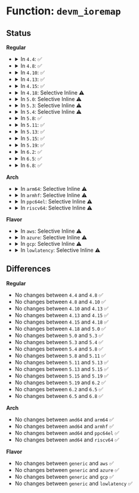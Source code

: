 # Function: <code>devm_ioremap</code>

## Status
<b>Regular</b>
<ul>
<li>
<details>
<summary>In <code>4.4</code>: ✅</summary>

```c
void *devm_ioremap(struct device *dev, resource_size_t offset, resource_size_t size);
```

**Collision:** Unique Global

**Inline:** No

**Transformation:** False

**Instances:**

```
In lib/devres.c (ffffffff81402d10)
Location: lib/devres.c:25
Inline: False
Direct callers:
  - drivers/virtio/virtio_mmio.c:virtio_mmio_probe
  - drivers/mfd/syscon.c:syscon_probe
```
**Symbols:**

```
ffffffff81402d10-ffffffff81402d8d: devm_ioremap (STB_GLOBAL)
```
</details>
</li>
<li>
<details>
<summary>In <code>4.8</code>: ✅</summary>

```c
void *devm_ioremap(struct device *dev, resource_size_t offset, resource_size_t size);
```

**Collision:** Unique Global

**Inline:** No

**Transformation:** False

**Instances:**

```
In lib/devres.c (0)
Location: lib/devres.c:25
Inline: False
Direct callers:
  - drivers/virtio/virtio_mmio.c:virtio_mmio_probe
  - drivers/mfd/syscon.c:syscon_probe
```
**Symbols:**

```
ffffffff8144aa40-ffffffff8144aa4b: devm_ioremap (STB_GLOBAL)
```
</details>
</li>
<li>
<details>
<summary>In <code>4.10</code>: ✅</summary>

```c
void *devm_ioremap(struct device *dev, resource_size_t offset, resource_size_t size);
```

**Collision:** Unique Global

**Inline:** No

**Transformation:** False

**Instances:**

```
In lib/devres.c (0)
Location: lib/devres.c:25
Inline: False
Direct callers:
  - drivers/virtio/virtio_mmio.c:virtio_mmio_probe
  - drivers/mfd/syscon.c:syscon_probe
```
**Symbols:**

```
ffffffff81469400-ffffffff8146940b: devm_ioremap (STB_GLOBAL)
```
</details>
</li>
<li>
<details>
<summary>In <code>4.13</code>: ✅</summary>

```c
void *devm_ioremap(struct device *dev, resource_size_t offset, resource_size_t size);
```

**Collision:** Unique Global

**Inline:** No

**Transformation:** False

**Instances:**

```
In lib/devres.c (ffffffff8146ea80)
Location: lib/devres.c:25
Inline: False
Direct callers:
  - drivers/virtio/virtio_mmio.c:virtio_mmio_probe
  - drivers/mfd/syscon.c:syscon_probe
```
**Symbols:**

```
ffffffff8146ea80-ffffffff8146eafd: devm_ioremap (STB_GLOBAL)
```
</details>
</li>
<li>
<details>
<summary>In <code>4.15</code>: ✅</summary>

```c
void *devm_ioremap(struct device *dev, resource_size_t offset, resource_size_t size);
```

**Collision:** Unique Global

**Inline:** No

**Transformation:** False

**Instances:**

```
In lib/devres.c (ffffffff8149ae60)
Location: lib/devres.c:26
Inline: False
Direct callers:
  - drivers/virtio/virtio_mmio.c:virtio_mmio_probe
  - drivers/mfd/syscon.c:syscon_probe
```
**Symbols:**

```
ffffffff8149ae60-ffffffff8149aedd: devm_ioremap (STB_GLOBAL)
```
</details>
</li>
<li>
<details>
<summary>In <code>4.18</code>: Selective Inline ⚠️</summary>

```c
void *devm_ioremap(struct device *dev, resource_size_t offset, resource_size_t size);
```

**Collision:** Unique Global

**Inline:** Selective

**Transformation:** False

**Instances:**

```
In lib/devres.c (ffffffff814d01c0)
Location: lib/devres.c:63
Inline: True
Direct callers:
  - drivers/acpi/acpi_apd.c:st_misc_setup
  - drivers/virtio/virtio_mmio.c:virtio_mmio_probe
  - drivers/mfd/syscon.c:syscon_probe
```
**Symbols:**

```
ffffffff814d01c0-ffffffff814d01cd: devm_ioremap (STB_GLOBAL)
```
</details>
</li>
<li>
<details>
<summary>In <code>5.0</code>: Selective Inline ⚠️</summary>

```c
void *devm_ioremap(struct device *dev, resource_size_t offset, resource_size_t size);
```

**Collision:** Unique Global

**Inline:** Selective

**Transformation:** False

**Instances:**

```
In lib/devres.c (ffffffff814e4af0)
Location: lib/devres.c:64
Inline: True
Direct callers:
  - drivers/pci/controller/dwc/pci-meson.c:meson_pcie_probe
  - drivers/acpi/acpi_apd.c:st_misc_setup
  - drivers/virtio/virtio_mmio.c:virtio_mmio_probe
  - drivers/mfd/syscon.c:syscon_probe
```
**Symbols:**

```
ffffffff814e4af0-ffffffff814e4afd: devm_ioremap (STB_GLOBAL)
```
</details>
</li>
<li>
<details>
<summary>In <code>5.3</code>: Selective Inline ⚠️</summary>

```c
void *devm_ioremap(struct device *dev, resource_size_t offset, resource_size_t size);
```

**Collision:** Unique Global

**Inline:** Selective

**Transformation:** False

**Instances:**

```
In lib/devres.c (ffffffff815115a9)
Location: lib/devres.c:68
Inline: True
Inline callers:
  - lib/devres.c:devm_ioremap_resource
Direct callers:
  - drivers/pci/controller/dwc/pci-meson.c:meson_pcie_probe
  - drivers/acpi/acpi_apd.c:st_misc_setup
  - drivers/virtio/virtio_mmio.c:virtio_mmio_probe
  - drivers/mfd/syscon.c:syscon_probe
```
**Symbols:**

```
ffffffff815114c0-ffffffff815114cd: devm_ioremap (STB_GLOBAL)
```
</details>
</li>
<li>
<details>
<summary>In <code>5.4</code>: Selective Inline ⚠️</summary>

```c
void *devm_ioremap(struct device *dev, resource_size_t offset, resource_size_t size);
```

**Collision:** Unique Global

**Inline:** Selective

**Transformation:** False

**Instances:**

```
In lib/devres.c (ffffffff81532019)
Location: lib/devres.c:68
Inline: True
Inline callers:
  - lib/devres.c:devm_ioremap_resource
Direct callers:
  - drivers/acpi/acpi_apd.c:st_misc_setup
  - drivers/virtio/virtio_mmio.c:virtio_mmio_probe
  - drivers/mfd/syscon.c:syscon_probe
```
**Symbols:**

```
ffffffff81531f30-ffffffff81531f3d: devm_ioremap (STB_GLOBAL)
```
</details>
</li>
<li>
<details>
<summary>In <code>5.8</code>: ✅</summary>

```c
void *devm_ioremap(struct device *dev, resource_size_t offset, resource_size_t size);
```

**Collision:** Unique Global

**Inline:** No

**Transformation:** False

**Instances:**

```
In lib/devres.c (ffffffff81596990)
Location: lib/devres.c:64
Inline: False
Direct callers:
  - drivers/pinctrl/pinctrl-amd.c:amd_gpio_probe
  - drivers/acpi/acpi_apd.c:st_misc_setup
  - drivers/mfd/syscon.c:syscon_probe
  - drivers/usb/core/hcd-pci.c:usb_hcd_pci_probe
```
**Symbols:**

```
ffffffff81596990-ffffffff81596a11: devm_ioremap (STB_GLOBAL)
```
</details>
</li>
<li>
<details>
<summary>In <code>5.11</code>: ✅</summary>

```c
void *devm_ioremap(struct device *dev, resource_size_t offset, resource_size_t size);
```

**Collision:** Unique Global

**Inline:** No

**Transformation:** False

**Instances:**

```
In lib/devres.c (ffffffff815b2420)
Location: lib/devres.c:64
Inline: False
Direct callers:
  - drivers/pinctrl/pinctrl-amd.c:amd_gpio_probe
  - drivers/acpi/acpi_apd.c:fch_misc_setup
  - drivers/mfd/syscon.c:syscon_probe
  - drivers/usb/core/hcd-pci.c:usb_hcd_pci_probe
```
**Symbols:**

```
ffffffff815b2420-ffffffff815b24a1: devm_ioremap (STB_GLOBAL)
```
</details>
</li>
<li>
<details>
<summary>In <code>5.13</code>: ✅</summary>

```c
void *devm_ioremap(struct device *dev, resource_size_t offset, resource_size_t size);
```

**Collision:** Unique Global

**Inline:** No

**Transformation:** False

**Instances:**

```
In lib/devres.c (ffffffff815bd330)
Location: lib/devres.c:68
Inline: False
Direct callers:
  - drivers/pinctrl/pinctrl-amd.c:amd_gpio_probe
  - drivers/acpi/acpi_apd.c:fch_misc_setup
  - drivers/mfd/syscon.c:syscon_probe
  - drivers/usb/core/hcd-pci.c:usb_hcd_pci_probe
```
**Symbols:**

```
ffffffff815bd330-ffffffff815bd3b1: devm_ioremap (STB_GLOBAL)
```
</details>
</li>
<li>
<details>
<summary>In <code>5.15</code>: ✅</summary>

```c
void *devm_ioremap(struct device *dev, resource_size_t offset, resource_size_t size);
```

**Collision:** Unique Global

**Inline:** No

**Transformation:** False

**Instances:**

```
In lib/devres.c (ffffffff816246d0)
Location: lib/devres.c:68
Inline: False
Direct callers:
  - drivers/pinctrl/pinctrl-amd.c:amd_gpio_probe
  - drivers/acpi/acpi_apd.c:fch_misc_setup
  - drivers/mfd/syscon.c:syscon_probe
  - drivers/usb/core/hcd-pci.c:usb_hcd_pci_probe
```
**Symbols:**

```
ffffffff816246d0-ffffffff81624758: devm_ioremap (STB_GLOBAL)
```
</details>
</li>
<li>
<details>
<summary>In <code>5.19</code>: ✅</summary>

```c
void *devm_ioremap(struct device *dev, resource_size_t offset, resource_size_t size);
```

**Collision:** Unique Global

**Inline:** No

**Transformation:** False

**Instances:**

```
In lib/devres.c (ffffffff816f4d90)
Location: lib/devres.c:68
Inline: False
Direct callers:
  - drivers/pinctrl/pinctrl-amd.c:amd_gpio_probe
  - drivers/acpi/acpi_apd.c:fch_misc_setup
  - drivers/mfd/syscon.c:syscon_probe
  - drivers/usb/core/hcd-pci.c:usb_hcd_pci_probe
```
**Symbols:**

```
ffffffff816f4d90-ffffffff816f4e30: devm_ioremap (STB_GLOBAL)
```
</details>
</li>
<li>
<details>
<summary>In <code>6.2</code>: ✅</summary>

```c
void *devm_ioremap(struct device *dev, resource_size_t offset, resource_size_t size);
```

**Collision:** Unique Global

**Inline:** No

**Transformation:** False

**Instances:**

```
In lib/devres.c (ffffffff817e6ed0)
Location: lib/devres.c:69
Inline: False
Direct callers:
  - drivers/acpi/acpi_apd.c:fch_misc_setup
  - drivers/mfd/syscon.c:syscon_probe
  - drivers/usb/core/hcd-pci.c:usb_hcd_pci_probe
```
**Symbols:**

```
ffffffff817e6ed0-ffffffff817e6f71: devm_ioremap (STB_GLOBAL)
```
</details>
</li>
<li>
<details>
<summary>In <code>6.5</code>: ✅</summary>

```c
void *devm_ioremap(struct device *dev, resource_size_t offset, resource_size_t size);
```

**Collision:** Unique Global

**Inline:** No

**Transformation:** False

**Instances:**

```
In lib/devres.c (ffffffff81826ed0)
Location: lib/devres.c:69
Inline: False
Direct callers:
  - drivers/acpi/acpi_apd.c:fch_misc_setup
  - drivers/mfd/syscon.c:syscon_probe
  - drivers/usb/core/hcd-pci.c:usb_hcd_pci_probe
```
**Symbols:**

```
ffffffff81826ed0-ffffffff81826f71: devm_ioremap (STB_GLOBAL)
```
</details>
</li>
<li>
<details>
<summary>In <code>6.8</code>: ✅</summary>

```c
void *devm_ioremap(struct device *dev, resource_size_t offset, resource_size_t size);
```

**Collision:** Unique Global

**Inline:** No

**Transformation:** False

**Instances:**

```
In lib/devres.c (ffffffff818788e0)
Location: lib/devres.c:69
Inline: False
Direct callers:
  - drivers/acpi/acpi_apd.c:fch_misc_setup
  - drivers/mfd/syscon.c:syscon_probe
  - drivers/usb/core/hcd-pci.c:usb_hcd_pci_probe
```
**Symbols:**

```
ffffffff818788e0-ffffffff81878981: devm_ioremap (STB_GLOBAL)
```
</details>
</li>
</ul>
<b>Arch</b>
<ul>
<li>
<details>
<summary>In <code>arm64</code>: Selective Inline ⚠️</summary>

```c
void *devm_ioremap(struct device *dev, resource_size_t offset, resource_size_t size);
```

**Collision:** Unique Global

**Inline:** Selective

**Transformation:** False

**Instances:**

```
In lib/devres.c (ffff80001063e030)
Location: lib/devres.c:68
Inline: True
Inline callers:
  - lib/devres.c:devm_ioremap_resource
Direct callers:
  - drivers/irqchip/irq-mbigen.c:mbigen_device_probe
  - drivers/pinctrl/pinctrl-single.c:pcs_probe
  - drivers/clk/hisilicon/clk.c:hisi_clk_alloc
  - drivers/clk/hisilicon/clk-hi3660-stub.c:hi3660_stub_clk_probe
  - drivers/clk/imx/clk-imx8qxp-lpcg.c:imx8qxp_lpcg_clk_probe
  - drivers/dma/mv_xor.c:mv_xor_probe
  - drivers/dma/mv_xor.c:mv_xor_probe
  - drivers/soc/fsl/qbman/bman_ccsr.c:fsl_bman_probe
  - drivers/soc/fsl/qbman/qman_ccsr.c:fsl_qman_probe
  - drivers/virtio/virtio_mmio.c:virtio_mmio_probe
  - drivers/tty/serial/8250/8250_dw.c:dw8250_probe
  - drivers/tty/serial/8250/8250_mtk.c:mtk8250_probe
  - drivers/misc/sram.c:sram_probe
  - drivers/mfd/syscon.c:syscon_probe
  - drivers/mfd/vexpress-sysreg.c:vexpress_sysreg_probe
  - drivers/mfd/altera-sysmgr.c:sysmgr_probe
  - drivers/ata/ahci_imx.c:imx_ahci_probe
  - drivers/net/ethernet/freescale/fman/fman.c:read_dts_node
  - drivers/net/ethernet/freescale/fman/fman_port.c:fman_port_probe
  - drivers/net/ethernet/freescale/fman/mac.c:mac_probe
  - drivers/net/ethernet/freescale/fman/mac.c:set_fman_mac_params
  - drivers/edac/altera_edac.c:altr_edac_device_probe
  - drivers/firmware/arm_scmi/driver.c:scmi_mbox_chan_setup
  - drivers/firmware/arm_scmi/perf.c:scmi_perf_domain_desc_fc
  - drivers/firmware/arm_scmi/perf.c:scmi_perf_domain_desc_fc
  - drivers/mailbox/zynqmp-ipi-mailbox.c:zynqmp_ipi_mbox_probe
  - drivers/mailbox/zynqmp-ipi-mailbox.c:zynqmp_ipi_mbox_probe
  - drivers/mailbox/zynqmp-ipi-mailbox.c:zynqmp_ipi_mbox_probe
  - drivers/mailbox/zynqmp-ipi-mailbox.c:zynqmp_ipi_mbox_probe
```
**Symbols:**

```
ffff80001063df70-ffff80001063df88: devm_ioremap (STB_GLOBAL)
```
</details>
</li>
<li>
<details>
<summary>In <code>armhf</code>: Selective Inline ⚠️</summary>

```c
void *devm_ioremap(struct device *dev, resource_size_t offset, resource_size_t size);
```

**Collision:** Unique Global

**Inline:** Selective

**Transformation:** False

**Instances:**

```
In lib/devres.c (c07e3d0c)
Location: lib/devres.c:68
Inline: True
Inline callers:
  - lib/devres.c:devm_ioremap_resource
Direct callers:
  - drivers/bus/ti-sysc.c:sysc_map_and_check_registers
  - drivers/pinctrl/pinctrl-single.c:pcs_probe
  - drivers/pinctrl/samsung/pinctrl-samsung.c:samsung_pinctrl_probe
  - drivers/clk/hisilicon/clk.c:hisi_clk_alloc
  - drivers/clk/hisilicon/clk-hi3660-stub.c:hi3660_stub_clk_probe
  - drivers/clk/tegra/clk-dfll.c:tegra_dfll_register
  - drivers/clk/tegra/clk-dfll.c:tegra_dfll_register
  - drivers/clk/tegra/clk-dfll.c:tegra_dfll_register
  - drivers/clk/tegra/clk-dfll.c:tegra_dfll_register
  - drivers/dma/mv_xor.c:mv_xor_probe
  - drivers/dma/mv_xor.c:mv_xor_probe
  - drivers/dma/ti/edma.c:edma_xbar_event_map
  - drivers/virtio/virtio_mmio.c:virtio_mmio_probe
  - drivers/tty/serial/8250/8250_mtk.c:mtk8250_probe
  - drivers/misc/sram.c:sram_probe
  - drivers/mfd/syscon.c:syscon_probe
  - drivers/mfd/vexpress-sysreg.c:vexpress_sysreg_probe
  - drivers/ata/sata_highbank.c:ahci_highbank_probe
  - drivers/ata/ahci_imx.c:imx_ahci_probe
  - drivers/net/ethernet/ti/davinci_mdio.c:davinci_mdio_probe
  - drivers/net/ethernet/ti/davinci_cpdma.c:cpdma_ctlr_create
  - drivers/rtc/rtc-pl031.c:pl031_probe
  - drivers/thermal/samsung/exynos_tmu.c:exynos_tmu_probe
  - drivers/thermal/samsung/exynos_tmu.c:exynos_tmu_probe
  - drivers/mmc/host/cqhci.c:cqhci_pltfm_init
  - drivers/firmware/arm_scmi/driver.c:scmi_mbox_chan_setup
  - drivers/firmware/arm_scmi/perf.c:scmi_perf_domain_desc_fc
  - drivers/firmware/arm_scmi/perf.c:scmi_perf_domain_desc_fc
```
**Symbols:**

```
c07e3be8-c07e3c00: devm_ioremap (STB_GLOBAL)
```
</details>
</li>
<li>
<details>
<summary>In <code>ppc64el</code>: Selective Inline ⚠️</summary>

```c
void *devm_ioremap(struct device *dev, resource_size_t offset, resource_size_t size);
```

**Collision:** Unique Global

**Inline:** Selective

**Transformation:** False

**Instances:**

```
In lib/devres.c (c0000000007e77e4)
Location: lib/devres.c:68
Inline: True
Inline callers:
  - lib/devres.c:devm_ioremap_resource
Direct callers:
  - drivers/pinctrl/pinctrl-single.c:pcs_probe
  - drivers/virtio/virtio_mmio.c:virtio_mmio_probe
  - drivers/misc/sram.c:sram_probe
  - drivers/mfd/syscon.c:syscon_probe
  - drivers/usb/host/ehci-hcd.c:ehci_hcd_ppc_of_probe
```
**Symbols:**

```
c0000000007e76a0-c0000000007e76b0: devm_ioremap (STB_GLOBAL)
```
</details>
</li>
<li>
<details>
<summary>In <code>riscv64</code>: Selective Inline ⚠️</summary>

```c
void *devm_ioremap(struct device *dev, resource_size_t offset, resource_size_t size);
```

**Collision:** Unique Global

**Inline:** Selective

**Transformation:** False

**Instances:**

```
In lib/devres.c (ffffffe00046b5dc)
Location: lib/devres.c:68
Inline: True
Inline callers:
  - lib/devres.c:devm_ioremap_resource
Direct callers:
  - drivers/pinctrl/pinctrl-single.c:pcs_probe
  - drivers/virtio/virtio_mmio.c:virtio_mmio_probe
  - drivers/misc/sram.c:sram_probe
  - drivers/mfd/syscon.c:syscon_probe
```
**Symbols:**

```
ffffffe00046b47c-ffffffe00046b496: devm_ioremap (STB_GLOBAL)
```
</details>
</li>
</ul>
<b>Flavor</b>
<ul>
<li>
<details>
<summary>In <code>aws</code>: Selective Inline ⚠️</summary>

```c
void *devm_ioremap(struct device *dev, resource_size_t offset, resource_size_t size);
```

**Collision:** Unique Global

**Inline:** Selective

**Transformation:** False

**Instances:**

```
In lib/devres.c (ffffffff8152a5f9)
Location: lib/devres.c:68
Inline: True
Inline callers:
  - lib/devres.c:devm_ioremap_resource
Direct callers:
  - drivers/pci/controller/dwc/pci-meson.c:meson_pcie_probe
  - drivers/virtio/virtio_mmio.c:virtio_mmio_probe
  - drivers/mfd/syscon.c:syscon_probe
```
**Symbols:**

```
ffffffff8152a510-ffffffff8152a51d: devm_ioremap (STB_GLOBAL)
```
</details>
</li>
<li>
<details>
<summary>In <code>azure</code>: Selective Inline ⚠️</summary>

```c
void *devm_ioremap(struct device *dev, resource_size_t offset, resource_size_t size);
```

**Collision:** Unique Global

**Inline:** Selective

**Transformation:** False

**Instances:**

```
In lib/devres.c (ffffffff8151a8d9)
Location: lib/devres.c:68
Inline: True
Inline callers:
  - lib/devres.c:devm_ioremap_resource
Direct callers:
  - drivers/pci/controller/dwc/pci-meson.c:meson_pcie_probe
  - drivers/acpi/acpi_apd.c:st_misc_setup
  - drivers/virtio/virtio_mmio.c:virtio_mmio_probe
  - drivers/mfd/syscon.c:syscon_probe
```
**Symbols:**

```
ffffffff8151a7f0-ffffffff8151a7fd: devm_ioremap (STB_GLOBAL)
```
</details>
</li>
<li>
<details>
<summary>In <code>gcp</code>: Selective Inline ⚠️</summary>

```c
void *devm_ioremap(struct device *dev, resource_size_t offset, resource_size_t size);
```

**Collision:** Unique Global

**Inline:** Selective

**Transformation:** False

**Instances:**

```
In lib/devres.c (ffffffff81526689)
Location: lib/devres.c:68
Inline: True
Inline callers:
  - lib/devres.c:devm_ioremap_resource
Direct callers:
  - drivers/pci/controller/dwc/pci-meson.c:meson_pcie_probe
  - drivers/acpi/acpi_apd.c:st_misc_setup
  - drivers/virtio/virtio_mmio.c:virtio_mmio_probe
  - drivers/mfd/syscon.c:syscon_probe
```
**Symbols:**

```
ffffffff815265a0-ffffffff815265ad: devm_ioremap (STB_GLOBAL)
```
</details>
</li>
<li>
<details>
<summary>In <code>lowlatency</code>: Selective Inline ⚠️</summary>

```c
void *devm_ioremap(struct device *dev, resource_size_t offset, resource_size_t size);
```

**Collision:** Unique Global

**Inline:** Selective

**Transformation:** False

**Instances:**

```
In lib/devres.c (ffffffff81540009)
Location: lib/devres.c:68
Inline: True
Inline callers:
  - lib/devres.c:devm_ioremap_resource
Direct callers:
  - drivers/acpi/acpi_apd.c:st_misc_setup
  - drivers/virtio/virtio_mmio.c:virtio_mmio_probe
  - drivers/mfd/syscon.c:syscon_probe
```
**Symbols:**

```
ffffffff8153ff20-ffffffff8153ff2d: devm_ioremap (STB_GLOBAL)
```
</details>
</li>
</ul>

## Differences
<b>Regular</b>
<ul>
<li>
No changes between <code>4.4</code> and <code>4.8</code> ✅
</li>
<li>
No changes between <code>4.8</code> and <code>4.10</code> ✅
</li>
<li>
No changes between <code>4.10</code> and <code>4.13</code> ✅
</li>
<li>
No changes between <code>4.13</code> and <code>4.15</code> ✅
</li>
<li>
No changes between <code>4.15</code> and <code>4.18</code> ✅
</li>
<li>
No changes between <code>4.18</code> and <code>5.0</code> ✅
</li>
<li>
No changes between <code>5.0</code> and <code>5.3</code> ✅
</li>
<li>
No changes between <code>5.3</code> and <code>5.4</code> ✅
</li>
<li>
No changes between <code>5.4</code> and <code>5.8</code> ✅
</li>
<li>
No changes between <code>5.8</code> and <code>5.11</code> ✅
</li>
<li>
No changes between <code>5.11</code> and <code>5.13</code> ✅
</li>
<li>
No changes between <code>5.13</code> and <code>5.15</code> ✅
</li>
<li>
No changes between <code>5.15</code> and <code>5.19</code> ✅
</li>
<li>
No changes between <code>5.19</code> and <code>6.2</code> ✅
</li>
<li>
No changes between <code>6.2</code> and <code>6.5</code> ✅
</li>
<li>
No changes between <code>6.5</code> and <code>6.8</code> ✅
</li>
</ul>
<b>Arch</b>
<ul>
<li>
No changes between <code>amd64</code> and <code>arm64</code> ✅
</li>
<li>
No changes between <code>amd64</code> and <code>armhf</code> ✅
</li>
<li>
No changes between <code>amd64</code> and <code>ppc64el</code> ✅
</li>
<li>
No changes between <code>amd64</code> and <code>riscv64</code> ✅
</li>
</ul>
<b>Flavor</b>
<ul>
<li>
No changes between <code>generic</code> and <code>aws</code> ✅
</li>
<li>
No changes between <code>generic</code> and <code>azure</code> ✅
</li>
<li>
No changes between <code>generic</code> and <code>gcp</code> ✅
</li>
<li>
No changes between <code>generic</code> and <code>lowlatency</code> ✅
</li>
</ul>
